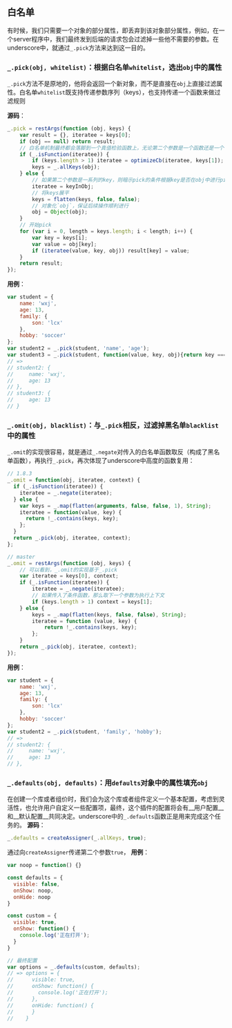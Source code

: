 ## 白名单
有时候，我们只需要一个对象的部分属性，即丢弃到该对象部分属性，例如，在一个server程序中，我们最终发到后端的请求包会过滤掉一些他不需要的参数。在underscore中，就通过`_.pick`方法来达到这一目的。

### `_.pick(obj, whitelist)`：根据白名单`whitelist`，选出`obj`中的属性
`_.pick`方法不是原地的，他将会返回一个新对象，而不是直接在`obj`上直接过滤属性。白名单`whitelist`既支持传递参数序列（keys），也支持传递一个函数来做过滤规则

__源码__：
```js
_.pick = restArgs(function (obj, keys) {
    var result = {}, iteratee = keys[0];
    if (obj == null) return result;
    // 白名单机制最终都会落脚到一个真值检验函数上，无论第二个参数是一个函数还是一个个的keys
    if (_.isFunction(iteratee)) {
        if (keys.length > 1) iteratee = optimizeCb(iteratee, keys[1]);
        keys = _.allKeys(obj);
    } else {
        // 如果第二个参数是一系列的key，则暗示pick的条件根据key是否在obj中进行pick
        iteratee = keyInObj;
        // 将keys展平
        keys = flatten(keys, false, false);
        // 对象化`obj`，保证后续操作顺利进行
        obj = Object(obj);
    }
    // 开始pick
    for (var i = 0, length = keys.length; i < length; i++) {
        var key = keys[i];
        var value = obj[key];
        if (iteratee(value, key, obj)) result[key] = value;
    }
    return result;
});
```

__用例__：
```js
var student = {
    name: 'wxj',
    age: 13,
    family: {
        son: 'lcx'
    },
    hobby: 'soccer'
};
var student2 = _.pick(student, 'name', 'age');
var student3 = _.pick(student, function(value, key, obj){return key === 'age';})
// =>
// student2: {
//     name: 'wxj',
//     age: 13
// },
// student3: {
//     age: 13
// }
```

### `_.omit(obj, blacklist)`：与`_.pick`相反，过滤掉黑名单`blacklist`中的属性
`_.omit`的实现很容易，就是通过`_.negate`对传入的白名单函数取反（构成了黑名单函数），再执行`_.pick`，再次体现了underscore中高度的函数复用：
```js
// 1.8.3
_.omit = function(obj, iteratee, context) {
  if (_.isFunction(iteratee)) {
    iteratee = _.negate(iteratee);
  } else {
    var keys = _.map(flatten(arguments, false, false, 1), String);
    iteratee = function(value, key) {
      return !_.contains(keys, key);
    };
  }
  return _.pick(obj, iteratee, context);
};

// master
_.omit = restArgs(function (obj, keys) {
    // 可以看到，_.omit的实现基于_.pick
    var iteratee = keys[0], context;
    if (_.isFunction(iteratee)) {
        iteratee = _.negate(iteratee);
        // 如果传入了条件函数，那么取下一个参数为执行上下文
        if (keys.length > 1) context = keys[1];
    } else {
        keys = _.map(flatten(keys, false, false), String);
        iteratee = function (value, key) {
            return !_.contains(keys, key);
        };
    }
    return _.pick(obj, iteratee, context);
});

```

__用例__：
```js
var student = {
    name: 'wxj',
    age: 13,
    family: {
        son: 'lcx'
    },
    hobby: 'soccer'
};
var student2 = _.pick(student, 'family', 'hobby');
// =>
// student2: {
//     name: 'wxj',
//     age: 13
// },
```

### `_.defaults(obj, defaults)`：用`defaults`对象中的属性填充`obj`
在创建一个库或者组价时，我们会为这个库或者组件定义一个基本配置，考虑到灵活性，也允许用户自定义一些配置项，最终，这个插件的配置将会有__用户配置__和__默认配置__共同决定。underscore中的`_.defaults`函数正是用来完成这个任务的。
__源码__：
```js
_.defaults = createAssigner(_.allKeys, true);
```

通过向`createAssigner`传递第二个参数`true`，
__用例__：
```js
var noop = function() {}

const defaults = {
  visible: false,
  onShow: noop,
  onHide: noop
}

const custom = {
  visible: true,
  onShow: function() {
    console.log('正在打开');
  }
}

// 最终配置
var options = _.defaults(custom, defaults);
// => options = {
//      visible: true,
//      onShow: function() {
//        console.log('正在打开');
//      },
//      onHide: function() {
//      }
//    }
```